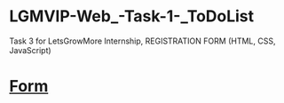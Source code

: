 # LGMVIP-Web_-Task-1-_ToDoList
Task 3 for LetsGrowMore Internship,
REGISTRATION FORM (HTML, CSS, JavaScript)

# <a href="https://AmanParashar10042001.github.io/Registration-Form" target="_blank">Form</a>

